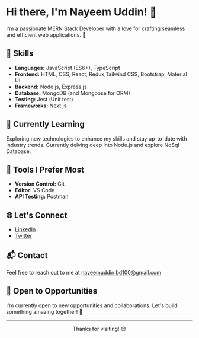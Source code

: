 # Hi there, I'm Nayeem Uddin! 👋

I'm a passionate MERN Stack Developer with a love for crafting seamless and efficient web applications. 🚀

## 🚀 Skills

- **Languages:** JavaScript (ES6+), TypeScript
- **Frontend:** HTML, CSS, React, Redux,Tailwind CSS, Bootstrap, Material UI
- **Backend:** Node.js, Express.js
- **Database:** MongoDB (and Mongoose for ORM)
- **Testing:** Jest (Unit test)
- **Frameworks:** Next.js

## 🌱 Currently Learning

Exploring new technologies to enhance my skills and stay up-to-date with industry trends. Currently delving deep into Node.js and explore NoSql Database.

## 🔧 Tools I Prefer Most

- **Version Control:** Git
- **Editor:** VS Code
- **API Testing:** Postman

## 🌐 Let's Connect

- [LinkedIn](https://www.linkedin.com/in/nayeemuddin-bd100/)
- [Twitter](https://twitter.com/nayeem_bd100)

## 📬 Contact

Feel free to reach out to me at nayeemuddin.bd100@gmail.com

## 💼 Open to Opportunities

I'm currently open to new opportunities and collaborations. Let's build something amazing together! 🚀

---

<p align="center">Thanks for visiting! 😊</p>

